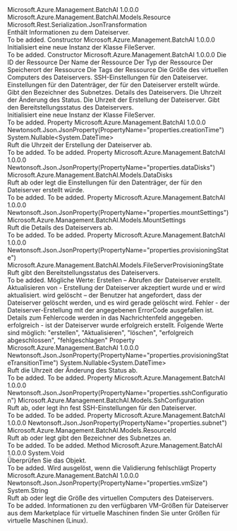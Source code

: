 <Type Name="FileServer" FullName="Microsoft.Azure.Management.BatchAI.Models.FileServer">
  <TypeSignature Language="C#" Value="public class FileServer : Microsoft.Azure.Management.BatchAI.Models.Resource" />
  <TypeSignature Language="ILAsm" Value=".class public auto ansi beforefieldinit FileServer extends Microsoft.Azure.Management.BatchAI.Models.Resource" />
  <TypeSignature Language="DocId" Value="T:Microsoft.Azure.Management.BatchAI.Models.FileServer" />
  <TypeSignature Language="VB.NET" Value="Public Class FileServer&#xA;Inherits Resource" />
  <TypeSignature Language="F#" Value="type FileServer = class&#xA;    inherit Resource" />
  <AssemblyInfo>
    <AssemblyName>Microsoft.Azure.Management.BatchAI</AssemblyName>
    <AssemblyVersion>1.0.0.0</AssemblyVersion>
  </AssemblyInfo>
  <Base>
    <BaseTypeName>Microsoft.Azure.Management.BatchAI.Models.Resource</BaseTypeName>
  </Base>
  <Interfaces />
  <Attributes>
    <Attribute>
      <AttributeName>Microsoft.Rest.Serialization.JsonTransformation</AttributeName>
    </Attribute>
  </Attributes>
  <Docs>
    <summary>
            Enthält Informationen zu dem Dateiserver.
            </summary>
    <remarks>To be added.</remarks>
  </Docs>
  <Members>
    <Member MemberName=".ctor">
      <MemberSignature Language="C#" Value="public FileServer ();" />
      <MemberSignature Language="ILAsm" Value=".method public hidebysig specialname rtspecialname instance void .ctor() cil managed" />
      <MemberSignature Language="DocId" Value="M:Microsoft.Azure.Management.BatchAI.Models.FileServer.#ctor" />
      <MemberSignature Language="VB.NET" Value="Public Sub New ()" />
      <MemberType>Constructor</MemberType>
      <AssemblyInfo>
        <AssemblyName>Microsoft.Azure.Management.BatchAI</AssemblyName>
        <AssemblyVersion>1.0.0.0</AssemblyVersion>
      </AssemblyInfo>
      <Parameters />
      <Docs>
        <summary>
            Initialisiert eine neue Instanz der Klasse FileServer.
            </summary>
        <remarks>To be added.</remarks>
      </Docs>
    </Member>
    <Member MemberName=".ctor">
      <MemberSignature Language="C#" Value="public FileServer (string id = null, string name = null, string type = null, string location = null, System.Collections.Generic.IDictionary&lt;string,string&gt; tags = null, string vmSize = null, Microsoft.Azure.Management.BatchAI.Models.SshConfiguration sshConfiguration = null, Microsoft.Azure.Management.BatchAI.Models.DataDisks dataDisks = null, Microsoft.Azure.Management.BatchAI.Models.ResourceId subnet = null, Microsoft.Azure.Management.BatchAI.Models.MountSettings mountSettings = null, Nullable&lt;DateTime&gt; provisioningStateTransitionTime = null, Nullable&lt;DateTime&gt; creationTime = null, Microsoft.Azure.Management.BatchAI.Models.FileServerProvisioningState provisioningState = Microsoft.Azure.Management.BatchAI.Models.FileServerProvisioningState.Creating);" />
      <MemberSignature Language="ILAsm" Value=".method public hidebysig specialname rtspecialname instance void .ctor(string id, string name, string type, string location, class System.Collections.Generic.IDictionary`2&lt;string, string&gt; tags, string vmSize, class Microsoft.Azure.Management.BatchAI.Models.SshConfiguration sshConfiguration, class Microsoft.Azure.Management.BatchAI.Models.DataDisks dataDisks, class Microsoft.Azure.Management.BatchAI.Models.ResourceId subnet, class Microsoft.Azure.Management.BatchAI.Models.MountSettings mountSettings, valuetype System.Nullable`1&lt;valuetype System.DateTime&gt; provisioningStateTransitionTime, valuetype System.Nullable`1&lt;valuetype System.DateTime&gt; creationTime, valuetype Microsoft.Azure.Management.BatchAI.Models.FileServerProvisioningState provisioningState) cil managed" />
      <MemberSignature Language="DocId" Value="M:Microsoft.Azure.Management.BatchAI.Models.FileServer.#ctor(System.String,System.String,System.String,System.String,System.Collections.Generic.IDictionary{System.String,System.String},System.String,Microsoft.Azure.Management.BatchAI.Models.SshConfiguration,Microsoft.Azure.Management.BatchAI.Models.DataDisks,Microsoft.Azure.Management.BatchAI.Models.ResourceId,Microsoft.Azure.Management.BatchAI.Models.MountSettings,System.Nullable{System.DateTime},System.Nullable{System.DateTime},Microsoft.Azure.Management.BatchAI.Models.FileServerProvisioningState)" />
      <MemberSignature Language="F#" Value="new Microsoft.Azure.Management.BatchAI.Models.FileServer : string * string * string * string * System.Collections.Generic.IDictionary&lt;string, string&gt; * string * Microsoft.Azure.Management.BatchAI.Models.SshConfiguration * Microsoft.Azure.Management.BatchAI.Models.DataDisks * Microsoft.Azure.Management.BatchAI.Models.ResourceId * Microsoft.Azure.Management.BatchAI.Models.MountSettings * Nullable&lt;DateTime&gt; * Nullable&lt;DateTime&gt; * Microsoft.Azure.Management.BatchAI.Models.FileServerProvisioningState -&gt; Microsoft.Azure.Management.BatchAI.Models.FileServer" Usage="new Microsoft.Azure.Management.BatchAI.Models.FileServer (id, name, type, location, tags, vmSize, sshConfiguration, dataDisks, subnet, mountSettings, provisioningStateTransitionTime, creationTime, provisioningState)" />
      <MemberType>Constructor</MemberType>
      <AssemblyInfo>
        <AssemblyName>Microsoft.Azure.Management.BatchAI</AssemblyName>
        <AssemblyVersion>1.0.0.0</AssemblyVersion>
      </AssemblyInfo>
      <Parameters>
        <Parameter Name="id" Type="System.String" />
        <Parameter Name="name" Type="System.String" />
        <Parameter Name="type" Type="System.String" />
        <Parameter Name="location" Type="System.String" />
        <Parameter Name="tags" Type="System.Collections.Generic.IDictionary&lt;System.String,System.String&gt;" />
        <Parameter Name="vmSize" Type="System.String" />
        <Parameter Name="sshConfiguration" Type="Microsoft.Azure.Management.BatchAI.Models.SshConfiguration" />
        <Parameter Name="dataDisks" Type="Microsoft.Azure.Management.BatchAI.Models.DataDisks" />
        <Parameter Name="subnet" Type="Microsoft.Azure.Management.BatchAI.Models.ResourceId" />
        <Parameter Name="mountSettings" Type="Microsoft.Azure.Management.BatchAI.Models.MountSettings" />
        <Parameter Name="provisioningStateTransitionTime" Type="System.Nullable&lt;System.DateTime&gt;" />
        <Parameter Name="creationTime" Type="System.Nullable&lt;System.DateTime&gt;" />
        <Parameter Name="provisioningState" Type="Microsoft.Azure.Management.BatchAI.Models.FileServerProvisioningState" />
      </Parameters>
      <Docs>
        <param name="id">Die ID der Ressource</param>
        <param name="name">Der Name der Ressource</param>
        <param name="type">Der Typ der Ressource</param>
        <param name="location">Der Speicherort der Ressource</param>
        <param name="tags">Die Tags der Ressource</param>
        <param name="vmSize">Die Größe des virtuellen Computers des Dateiservers.</param>
        <param name="sshConfiguration">SSH-Einstellungen für den Dateiserver.</param>
        <param name="dataDisks">Einstellungen für den Datenträger, der für den Dateiserver erstellt würde.</param>
        <param name="subnet">Gibt den Bezeichner des Subnetzes.</param>
        <param name="mountSettings">Details des Dateiservers.</param>
        <param name="provisioningStateTransitionTime">Die Uhrzeit der Änderung des Status.</param>
        <param name="creationTime">Die Uhrzeit der Erstellung der Dateiserver.</param>
        <param name="provisioningState">Gibt den Bereitstellungsstatus des Dateiservers.</param>
        <summary>
            Initialisiert eine neue Instanz der Klasse FileServer.
            </summary>
        <remarks>To be added.</remarks>
      </Docs>
    </Member>
    <Member MemberName="CreationTime">
      <MemberSignature Language="C#" Value="public Nullable&lt;DateTime&gt; CreationTime { get; }" />
      <MemberSignature Language="ILAsm" Value=".property instance valuetype System.Nullable`1&lt;valuetype System.DateTime&gt; CreationTime" />
      <MemberSignature Language="DocId" Value="P:Microsoft.Azure.Management.BatchAI.Models.FileServer.CreationTime" />
      <MemberSignature Language="VB.NET" Value="Public ReadOnly Property CreationTime As Nullable(Of DateTime)" />
      <MemberSignature Language="F#" Value="member this.CreationTime : Nullable&lt;DateTime&gt;" Usage="Microsoft.Azure.Management.BatchAI.Models.FileServer.CreationTime" />
      <MemberType>Property</MemberType>
      <AssemblyInfo>
        <AssemblyName>Microsoft.Azure.Management.BatchAI</AssemblyName>
        <AssemblyVersion>1.0.0.0</AssemblyVersion>
      </AssemblyInfo>
      <Attributes>
        <Attribute>
          <AttributeName>Newtonsoft.Json.JsonProperty(PropertyName="properties.creationTime")</AttributeName>
        </Attribute>
      </Attributes>
      <ReturnValue>
        <ReturnType>System.Nullable&lt;System.DateTime&gt;</ReturnType>
      </ReturnValue>
      <Docs>
        <summary>
            Ruft die Uhrzeit der Erstellung der Dateiserver ab.
            </summary>
        <value>To be added.</value>
        <remarks>To be added.</remarks>
      </Docs>
    </Member>
    <Member MemberName="DataDisks">
      <MemberSignature Language="C#" Value="public Microsoft.Azure.Management.BatchAI.Models.DataDisks DataDisks { get; set; }" />
      <MemberSignature Language="ILAsm" Value=".property instance class Microsoft.Azure.Management.BatchAI.Models.DataDisks DataDisks" />
      <MemberSignature Language="DocId" Value="P:Microsoft.Azure.Management.BatchAI.Models.FileServer.DataDisks" />
      <MemberSignature Language="VB.NET" Value="Public Property DataDisks As DataDisks" />
      <MemberSignature Language="F#" Value="member this.DataDisks : Microsoft.Azure.Management.BatchAI.Models.DataDisks with get, set" Usage="Microsoft.Azure.Management.BatchAI.Models.FileServer.DataDisks" />
      <MemberType>Property</MemberType>
      <AssemblyInfo>
        <AssemblyName>Microsoft.Azure.Management.BatchAI</AssemblyName>
        <AssemblyVersion>1.0.0.0</AssemblyVersion>
      </AssemblyInfo>
      <Attributes>
        <Attribute>
          <AttributeName>Newtonsoft.Json.JsonProperty(PropertyName="properties.dataDisks")</AttributeName>
        </Attribute>
      </Attributes>
      <ReturnValue>
        <ReturnType>Microsoft.Azure.Management.BatchAI.Models.DataDisks</ReturnType>
      </ReturnValue>
      <Docs>
        <summary>
            Ruft ab oder legt die Einstellungen für den Datenträger, der für den Dateiserver erstellt würde.
            </summary>
        <value>To be added.</value>
        <remarks>To be added.</remarks>
      </Docs>
    </Member>
    <Member MemberName="MountSettings">
      <MemberSignature Language="C#" Value="public Microsoft.Azure.Management.BatchAI.Models.MountSettings MountSettings { get; }" />
      <MemberSignature Language="ILAsm" Value=".property instance class Microsoft.Azure.Management.BatchAI.Models.MountSettings MountSettings" />
      <MemberSignature Language="DocId" Value="P:Microsoft.Azure.Management.BatchAI.Models.FileServer.MountSettings" />
      <MemberSignature Language="VB.NET" Value="Public ReadOnly Property MountSettings As MountSettings" />
      <MemberSignature Language="F#" Value="member this.MountSettings : Microsoft.Azure.Management.BatchAI.Models.MountSettings" Usage="Microsoft.Azure.Management.BatchAI.Models.FileServer.MountSettings" />
      <MemberType>Property</MemberType>
      <AssemblyInfo>
        <AssemblyName>Microsoft.Azure.Management.BatchAI</AssemblyName>
        <AssemblyVersion>1.0.0.0</AssemblyVersion>
      </AssemblyInfo>
      <Attributes>
        <Attribute>
          <AttributeName>Newtonsoft.Json.JsonProperty(PropertyName="properties.mountSettings")</AttributeName>
        </Attribute>
      </Attributes>
      <ReturnValue>
        <ReturnType>Microsoft.Azure.Management.BatchAI.Models.MountSettings</ReturnType>
      </ReturnValue>
      <Docs>
        <summary>
            Ruft die Details des Dateiservers ab.
            </summary>
        <value>To be added.</value>
        <remarks>To be added.</remarks>
      </Docs>
    </Member>
    <Member MemberName="ProvisioningState">
      <MemberSignature Language="C#" Value="public Microsoft.Azure.Management.BatchAI.Models.FileServerProvisioningState ProvisioningState { get; }" />
      <MemberSignature Language="ILAsm" Value=".property instance valuetype Microsoft.Azure.Management.BatchAI.Models.FileServerProvisioningState ProvisioningState" />
      <MemberSignature Language="DocId" Value="P:Microsoft.Azure.Management.BatchAI.Models.FileServer.ProvisioningState" />
      <MemberSignature Language="VB.NET" Value="Public ReadOnly Property ProvisioningState As FileServerProvisioningState" />
      <MemberSignature Language="F#" Value="member this.ProvisioningState : Microsoft.Azure.Management.BatchAI.Models.FileServerProvisioningState" Usage="Microsoft.Azure.Management.BatchAI.Models.FileServer.ProvisioningState" />
      <MemberType>Property</MemberType>
      <AssemblyInfo>
        <AssemblyName>Microsoft.Azure.Management.BatchAI</AssemblyName>
        <AssemblyVersion>1.0.0.0</AssemblyVersion>
      </AssemblyInfo>
      <Attributes>
        <Attribute>
          <AttributeName>Newtonsoft.Json.JsonProperty(PropertyName="properties.provisioningState")</AttributeName>
        </Attribute>
      </Attributes>
      <ReturnValue>
        <ReturnType>Microsoft.Azure.Management.BatchAI.Models.FileServerProvisioningState</ReturnType>
      </ReturnValue>
      <Docs>
        <summary>
            Ruft gibt den Bereitstellungsstatus des Dateiservers.
            </summary>
        <value>To be added.</value>
        <remarks>
            Mögliche Werte: Erstellen – Abrufen der Dateiserver erstellt.
            Aktualisieren von - Erstellung der Dateiserver akzeptiert wurde und er wird aktualisiert. wird gelöscht – der Benutzer hat angefordert, dass der Dateiserver gelöscht werden, und es wird gerade gelöscht wird.
            Fehler - der Dateiserver-Erstellung mit der angegebenen ErrorCode ausgefallen ist. Details zum Fehlercode werden in das Nachrichtenfeld angegeben. erfolgreich - ist der Dateiserver wurde erfolgreich erstellt.
            Folgende Werte sind möglich: "erstellen", "Aktualisieren", "löschen", "erfolgreich abgeschlossen", "fehlgeschlagen"
            </remarks>
      </Docs>
    </Member>
    <Member MemberName="ProvisioningStateTransitionTime">
      <MemberSignature Language="C#" Value="public Nullable&lt;DateTime&gt; ProvisioningStateTransitionTime { get; }" />
      <MemberSignature Language="ILAsm" Value=".property instance valuetype System.Nullable`1&lt;valuetype System.DateTime&gt; ProvisioningStateTransitionTime" />
      <MemberSignature Language="DocId" Value="P:Microsoft.Azure.Management.BatchAI.Models.FileServer.ProvisioningStateTransitionTime" />
      <MemberSignature Language="VB.NET" Value="Public ReadOnly Property ProvisioningStateTransitionTime As Nullable(Of DateTime)" />
      <MemberSignature Language="F#" Value="member this.ProvisioningStateTransitionTime : Nullable&lt;DateTime&gt;" Usage="Microsoft.Azure.Management.BatchAI.Models.FileServer.ProvisioningStateTransitionTime" />
      <MemberType>Property</MemberType>
      <AssemblyInfo>
        <AssemblyName>Microsoft.Azure.Management.BatchAI</AssemblyName>
        <AssemblyVersion>1.0.0.0</AssemblyVersion>
      </AssemblyInfo>
      <Attributes>
        <Attribute>
          <AttributeName>Newtonsoft.Json.JsonProperty(PropertyName="properties.provisioningStateTransitionTime")</AttributeName>
        </Attribute>
      </Attributes>
      <ReturnValue>
        <ReturnType>System.Nullable&lt;System.DateTime&gt;</ReturnType>
      </ReturnValue>
      <Docs>
        <summary>
            Ruft die Uhrzeit der Änderung des Status ab.
            </summary>
        <value>To be added.</value>
        <remarks>To be added.</remarks>
      </Docs>
    </Member>
    <Member MemberName="SshConfiguration">
      <MemberSignature Language="C#" Value="public Microsoft.Azure.Management.BatchAI.Models.SshConfiguration SshConfiguration { get; set; }" />
      <MemberSignature Language="ILAsm" Value=".property instance class Microsoft.Azure.Management.BatchAI.Models.SshConfiguration SshConfiguration" />
      <MemberSignature Language="DocId" Value="P:Microsoft.Azure.Management.BatchAI.Models.FileServer.SshConfiguration" />
      <MemberSignature Language="VB.NET" Value="Public Property SshConfiguration As SshConfiguration" />
      <MemberSignature Language="F#" Value="member this.SshConfiguration : Microsoft.Azure.Management.BatchAI.Models.SshConfiguration with get, set" Usage="Microsoft.Azure.Management.BatchAI.Models.FileServer.SshConfiguration" />
      <MemberType>Property</MemberType>
      <AssemblyInfo>
        <AssemblyName>Microsoft.Azure.Management.BatchAI</AssemblyName>
        <AssemblyVersion>1.0.0.0</AssemblyVersion>
      </AssemblyInfo>
      <Attributes>
        <Attribute>
          <AttributeName>Newtonsoft.Json.JsonProperty(PropertyName="properties.sshConfiguration")</AttributeName>
        </Attribute>
      </Attributes>
      <ReturnValue>
        <ReturnType>Microsoft.Azure.Management.BatchAI.Models.SshConfiguration</ReturnType>
      </ReturnValue>
      <Docs>
        <summary>
            Ruft ab, oder legt ihn fest SSH-Einstellungen für den Dateiserver.
            </summary>
        <value>To be added.</value>
        <remarks>To be added.</remarks>
      </Docs>
    </Member>
    <Member MemberName="Subnet">
      <MemberSignature Language="C#" Value="public Microsoft.Azure.Management.BatchAI.Models.ResourceId Subnet { get; set; }" />
      <MemberSignature Language="ILAsm" Value=".property instance class Microsoft.Azure.Management.BatchAI.Models.ResourceId Subnet" />
      <MemberSignature Language="DocId" Value="P:Microsoft.Azure.Management.BatchAI.Models.FileServer.Subnet" />
      <MemberSignature Language="VB.NET" Value="Public Property Subnet As ResourceId" />
      <MemberSignature Language="F#" Value="member this.Subnet : Microsoft.Azure.Management.BatchAI.Models.ResourceId with get, set" Usage="Microsoft.Azure.Management.BatchAI.Models.FileServer.Subnet" />
      <MemberType>Property</MemberType>
      <AssemblyInfo>
        <AssemblyName>Microsoft.Azure.Management.BatchAI</AssemblyName>
        <AssemblyVersion>1.0.0.0</AssemblyVersion>
      </AssemblyInfo>
      <Attributes>
        <Attribute>
          <AttributeName>Newtonsoft.Json.JsonProperty(PropertyName="properties.subnet")</AttributeName>
        </Attribute>
      </Attributes>
      <ReturnValue>
        <ReturnType>Microsoft.Azure.Management.BatchAI.Models.ResourceId</ReturnType>
      </ReturnValue>
      <Docs>
        <summary>
            Ruft ab oder legt gibt den Bezeichner des Subnetzes an.
            </summary>
        <value>To be added.</value>
        <remarks>To be added.</remarks>
      </Docs>
    </Member>
    <Member MemberName="Validate">
      <MemberSignature Language="C#" Value="public virtual void Validate ();" />
      <MemberSignature Language="ILAsm" Value=".method public hidebysig newslot virtual instance void Validate() cil managed" />
      <MemberSignature Language="DocId" Value="M:Microsoft.Azure.Management.BatchAI.Models.FileServer.Validate" />
      <MemberSignature Language="VB.NET" Value="Public Overridable Sub Validate ()" />
      <MemberSignature Language="F#" Value="abstract member Validate : unit -&gt; unit&#xA;override this.Validate : unit -&gt; unit" Usage="fileServer.Validate " />
      <MemberType>Method</MemberType>
      <AssemblyInfo>
        <AssemblyName>Microsoft.Azure.Management.BatchAI</AssemblyName>
        <AssemblyVersion>1.0.0.0</AssemblyVersion>
      </AssemblyInfo>
      <ReturnValue>
        <ReturnType>System.Void</ReturnType>
      </ReturnValue>
      <Parameters />
      <Docs>
        <summary>
            Überprüfen Sie das Objekt.
            </summary>
        <remarks>To be added.</remarks>
        <exception cref="T:Microsoft.Rest.ValidationException">
            Wird ausgelöst, wenn die Validierung fehlschlägt
            </exception>
      </Docs>
    </Member>
    <Member MemberName="VmSize">
      <MemberSignature Language="C#" Value="public string VmSize { get; set; }" />
      <MemberSignature Language="ILAsm" Value=".property instance string VmSize" />
      <MemberSignature Language="DocId" Value="P:Microsoft.Azure.Management.BatchAI.Models.FileServer.VmSize" />
      <MemberSignature Language="VB.NET" Value="Public Property VmSize As String" />
      <MemberSignature Language="F#" Value="member this.VmSize : string with get, set" Usage="Microsoft.Azure.Management.BatchAI.Models.FileServer.VmSize" />
      <MemberType>Property</MemberType>
      <AssemblyInfo>
        <AssemblyName>Microsoft.Azure.Management.BatchAI</AssemblyName>
        <AssemblyVersion>1.0.0.0</AssemblyVersion>
      </AssemblyInfo>
      <Attributes>
        <Attribute>
          <AttributeName>Newtonsoft.Json.JsonProperty(PropertyName="properties.vmSize")</AttributeName>
        </Attribute>
      </Attributes>
      <ReturnValue>
        <ReturnType>System.String</ReturnType>
      </ReturnValue>
      <Docs>
        <summary>
            Ruft ab oder legt die Größe des virtuellen Computers des Dateiservers.
            </summary>
        <value>To be added.</value>
        <remarks>
            Informationen zu den verfügbaren VM-Größen für Dateiserver aus dem Marketplace für virtuelle Maschinen finden Sie unter Größen für virtuelle Maschinen (Linux).
            </remarks>
      </Docs>
    </Member>
  </Members>
</Type>